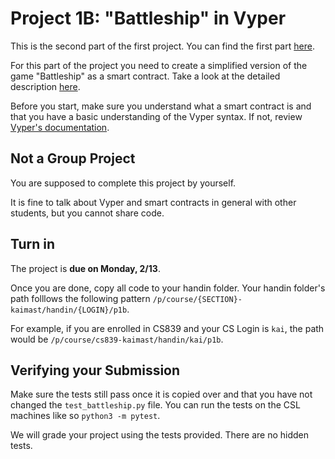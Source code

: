 # Project 1B: "Battleship" in Vyper

This is the second part of the first project. You can find the first part [here](https://gist.github.com/darkryder/5867120aebc727acd36d20f2fd0e8858).

For this part of the project you need to create a simplified version of the game "Battleship" as a smart contract.
Take a look at the detailed description [here](https://github.com/kaimast/btech-miniprojects/tree/main/battleship).

Before you start, make sure you understand what a smart contract is and that you have a basic understanding of the Vyper syntax.
If not, review [Vyper's documentation](https://docs.vyperlang.org/en/stable/index.html).

## Not a Group Project

You are supposed to complete this project by yourself.

It is fine to talk about Vyper and smart contracts in general with other students, but you cannot share code.

## Turn in
The project is **due on Monday, 2/13**.

Once you are done, copy all code to your handin folder. Your handin folder's path folllows the following pattern `/p/course/{SECTION}-kaimast/handin/{LOGIN}/p1b`.

For example, if you are enrolled in CS839 and your CS Login is `kai`, the path would be `/p/course/cs839-kaimast/handin/kai/p1b`.

## Verifying your Submission
Make sure the tests still pass once it is copied over and that you have not changed the `test_battleship.py` file.
You can run the tests on the CSL machines like so `python3 -m pytest`.

We will grade your project using the tests provided. There are no hidden tests.
